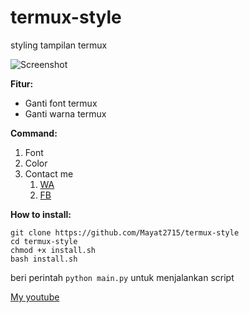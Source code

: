 # termux-style
styling tampilan termux

![Screenshot](https://i.ibb.co/sQtFh1b/IMG-20190711-203737.jpg)

**Fitur:**
- Ganti font termux
- Ganti warna termux

**Command:**
1. Font
2. Color
3. Contact me
    1. [WA](https://wa.me/62895640466851)
    2. [FB](https://fb.me/mayat.mayat.58555)
    
**How to install:**
```
git clone https://github.com/Mayat2715/termux-style
cd termux-style
chmod +x install.sh
bash install.sh
```

beri perintah `python main.py` untuk menjalankan script

[My youtube](https://www.youtube.com/channel/UCDSyfwTioLDAHSP7yegPqxw)
